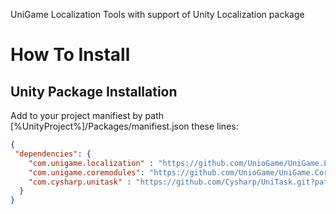 UniGame Localization Tools with support of Unity Localization package

# How To Install

## Unity Package Installation

Add to your project manifiest by path [%UnityProject%]/Packages/manifiest.json these lines:

```json
{
 "dependencies": {
    "com.unigame.localization" : "https://github.com/UnioGame/UniGame.Localization.git",
    "com.unigame.coremodules": "https://github.com/UnioGame/UniGame.CoreModules.git",
    "com.cysharp.unitask" : "https://github.com/Cysharp/UniTask.git?path=src/UniTask/Assets/Plugins/UniTask",
  }
}
```
